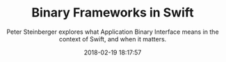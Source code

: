 ---
title: "Binary Frameworks in Swift"
subtitle: "Peter Steinberger explores what Application Binary Interface means in the context of Swift, and when it matters."
tags: ["ABI"]
link: "https://pspdfkit.com/blog/2018/binary-frameworks-swift/"
date: "2018-02-19 18:17:57"
---